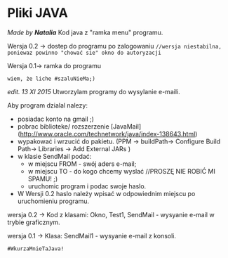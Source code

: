 # Pliki JAVA 
*Made by __Natalia__*
Kod java z "ramka menu" programu. 

Wersja 0.2 -> dostep do programu po zalogowaniu `` //wersja niestabilna, poniewaz powinno "chować sie" okno do autoryzacji ``

Wersja 0.1-> ramka do programu


`` wiem, że liche #szaluNieMa;) ``


*edit. 13 XI 2015*
Utworzylam programy do wysylanie e-maili. 

Aby program dzialal nalezy:
+ posiadac konto na gmail ;)
+ pobrac biblioteke/ rozszerzenie [JavaMail] (http://www.oracle.com/technetwork/java/index-138643.html) 
+ wypakować i wrzucić do pakietu. (PPM -> buildPath-> Configure Build Path-> Libraries -> Add External JARs )
+ w klasie SendMail podać:  
  +    w miejscu FROM - swój aders e-mail;
  +    w miejscu TO - do kogo chcemy wyslać //PROSZĘ NIE ROBIĆ MI SPAMU! ;)
  +    uruchomic program i podac swoje haslo.
+   W Wersji 0.2 haslo należy wpisać w odpowiednim miejscu po uruchomieniu programu.

wersja 0.2 -> Kod z klasami: Okno, Test1, SendMail - wysyanie e-mail w trybie graficznym.

wersja 0.1 -> Klasa: SendMail1 - wysyanie e-mail z konsoli. 

`` #WkurzaMnieTaJava! ``


